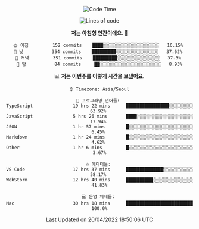 <div align='center'>
 
<!--START_SECTION:waka-->
![Code Time](http://img.shields.io/badge/Code%20Time-1%2C389%20hrs%206%20mins-blue)

![Lines of code](https://img.shields.io/badge/%EC%A0%80%EB%8A%94%20%EC%97%AC%ED%83%9C%EA%B9%8C%EC%A7%80%20-100%20Thousand%20%EC%A4%84%EC%9D%98%20%EC%BD%94%EB%93%9C%EB%A5%BC%20%EC%9E%91%EC%84%B1%ED%96%88%EC%96%B4%EC%9A%94.-blue)

**저는 아침형 인간이에요. 🐤** 

```text
🌞 아침         152 commits    ████░░░░░░░░░░░░░░░░░░░░░   16.15% 
🌆 낮　         354 commits    █████████░░░░░░░░░░░░░░░░   37.62% 
🌃 저녁         351 commits    █████████░░░░░░░░░░░░░░░░   37.3% 
🌙 밤　         84 commits     ██░░░░░░░░░░░░░░░░░░░░░░░   8.93%

```


📊 **저는 이번주를 이렇게 시간을 보냈어요.** 

```text
⌚︎ Timezone: Asia/Seoul

💬 프로그래밍 언어들: 
TypeScript               19 hrs 22 mins      ████████████████░░░░░░░░░   63.92% 
JavaScript               5 hrs 26 mins       ████░░░░░░░░░░░░░░░░░░░░░   17.94% 
JSON                     1 hr 57 mins        █░░░░░░░░░░░░░░░░░░░░░░░░   6.45% 
Markdown                 1 hr 24 mins        █░░░░░░░░░░░░░░░░░░░░░░░░   4.62% 
Other                    1 hr 6 mins         █░░░░░░░░░░░░░░░░░░░░░░░░   3.67%

🔥 에디터들: 
VS Code                  17 hrs 37 mins      ██████████████░░░░░░░░░░░   58.17% 
WebStorm                 12 hrs 40 mins      ██████████░░░░░░░░░░░░░░░   41.83%

💻 운영 체제들: 
Mac                      30 hrs 18 mins      █████████████████████████   100.0%

```


 Last Updated on 20/04/2022 18:50:06 UTC
<!--END_SECTION:waka-->
 </div>
<!---
Emewjin/Emewjin is a ✨ special ✨ repository because its `README.md` (this file) appears on your GitHub profile.
You can click the Preview link to take a look at your changes.
--->
